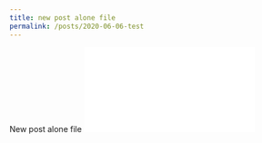 ```yaml
---
title: new post alone file
permalink: /posts/2020-06-06-test
---
```


New post alone file
![test image]({{post.permalink}}/pic.img)
